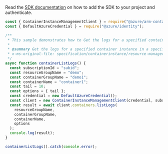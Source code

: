Read the [SDK documentation](https://github.com/Azure/azure-sdk-for-js/blob/%40azure%2Farm-containerinstance_8.1.0/sdk/containerinstance/arm-containerinstance/README.md) on how to add the SDK to your project and authenticate.

```javascript
const { ContainerInstanceManagementClient } = require("@azure/arm-containerinstance");
const { DefaultAzureCredential } = require("@azure/identity");

/**
 * This sample demonstrates how to Get the logs for a specified container instance in a specified resource group and container group.
 *
 * @summary Get the logs for a specified container instance in a specified resource group and container group.
 * x-ms-original-file: specification/containerinstance/resource-manager/Microsoft.ContainerInstance/stable/2021-10-01/examples/ContainerListLogs.json
 */
async function containerListLogs() {
  const subscriptionId = "subid";
  const resourceGroupName = "demo";
  const containerGroupName = "demo1";
  const containerName = "container1";
  const tail = 10;
  const options = { tail };
  const credential = new DefaultAzureCredential();
  const client = new ContainerInstanceManagementClient(credential, subscriptionId);
  const result = await client.containers.listLogs(
    resourceGroupName,
    containerGroupName,
    containerName,
    options
  );
  console.log(result);
}

containerListLogs().catch(console.error);
```
